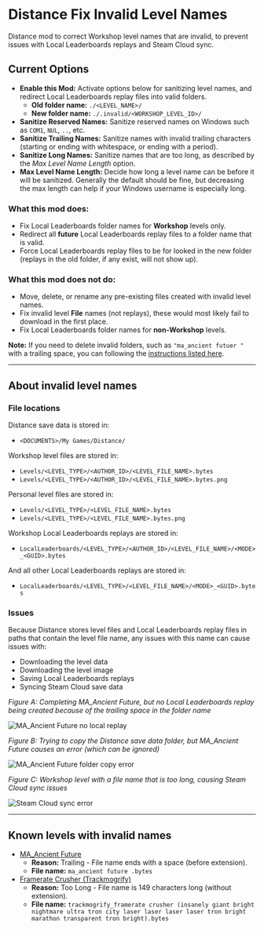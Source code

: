 # Distance Fix Invalid Level Names

Distance mod to correct Workshop level names that are invalid, to prevent issues with Local Leaderboards replays and Steam Cloud sync.


## Current Options

* **Enable this Mod:** Activate options below for sanitizing level names, and redirect Local Leaderboards replay files into valid folders.
    * **Old folder name:** `./<LEVEL_NAME>/`
    * **New folder name:** `./.invalid/<WORKSHOP_LEVEL_ID>/`
* **Sanitize Reserved Names:** Sanitize reserved names on Windows such as `COM1`, `NUL`, `..`, etc.
* **Sanitize Trailing Names:** Sanitize names with invalid trailing characters (starting or ending with whitespace, or ending with a period).
* **Sanitize Long Names:** Sanitize names that are too long, as described by the *Max Level Name Length* option.
* **Max Level Name Length:** Decide how long a level name can be before it will be sanitized. Generally the default should be fine, but decreasing the max length can help if your Windows username is especially long.


### What this mod does:

* Fix Local Leaderboards folder names for **Workshop** levels only.
* Redirect all **future** Local Leaderboards replay files to a folder name that is valid.
* Force Local Leaderboards replay files to be for looked in the new folder (replays in the old folder, if any exist, will not show up).


### What this mod does not do:

* Move, delete, or rename any pre-existing files created with invalid level names.
* Fix invalid level **File** names (not replays), these would most likely fail to download in the first place.
* Fix Local Leaderboards folder names for **non-Workshop** levels.

**Note:** If you need to delete invalid folders, such as `"ma_ancient futuer "` with a trailing space, you can following the [instructions listed here](https://superuser.com/a/866217/925269).



***

## About invalid level names

### File locations

Distance save data is stored in:

* `<DOCUMENTS>/My Games/Distance/`

Workshop level files are stored in:

* `Levels/<LEVEL_TYPE>/<AUTHOR_ID>/<LEVEL_FILE_NAME>.bytes`
* `Levels/<LEVEL_TYPE>/<AUTHOR_ID>/<LEVEL_FILE_NAME>.bytes.png`

Personal level files are stored in:

* `Levels/<LEVEL_TYPE>/<LEVEL_FILE_NAME>.bytes`
* `Levels/<LEVEL_TYPE>/<LEVEL_FILE_NAME>.bytes.png`

Workshop Local Leaderboards replays are stored in:

* `LocalLeaderboards/<LEVEL_TYPE>/<AUTHOR_ID>/<LEVEL_FILE_NAME>/<MODE>_<GUID>.bytes`

And all other Local Leaderboards replays are stored in:

* `LocalLeaderboards/<LEVEL_TYPE>/<LEVEL_FILE_NAME>/<MODE>_<GUID>.bytes`

### Issues

Because Distance stores level files and Local Leaderboards replay files in paths that contain the level file name, any issues with this name can cause issues with:
* Downloading the level data
* Downloading the level image
* Saving Local Leaderboards replays
* Syncing Steam Cloud save data

<p align="center">

*Figure A: Completing MA\_Ancient Future, but no Local Leaderboards replay being created because of the trailing space in the folder name*

![MA_Ancient Future no local replay](https://i.imgur.com/plz8nTW.png)

</p>

<p align="center">

*Figure B: Trying to copy the Distance save data folder, but MA\_Ancient Future causes an error (which can be ignored)*

![MA_Ancient Future folder copy error](https://i.imgur.com/uQ3KuXj.png)

</p>

<p align="center">

*Figure C: Workshop level with a file name that is too long, causing Steam Cloud sync issues*

![Steam Cloud sync error](https://i.imgur.com/yMPQ0u5.png)

</p>



***

## Known levels with invalid names

* [MA_Ancient Future](https://steamcommunity.com/sharedfiles/filedetails/?id=2640449846)
    * **Reason:** Trailing - File name ends with a space (before extension).
	* **File name:** `ma_ancient future .bytes`
* [Framerate Crusher (Trackmogrify)](https://steamcommunity.com/sharedfiles/filedetails/?id=839128031)
    * **Reason:** Too Long - File name is 149 characters long (without extension).
    * **File name:** `trackmogrify_framerate crusher (insanely giant bright nightmare ultra tron city laser laser laser laser tron bright marathon transparent tron bright).bytes`

